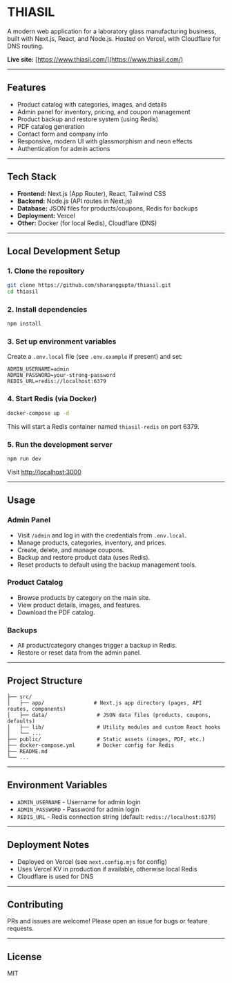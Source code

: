 # THIASIL

A modern web application for a laboratory glass manufacturing business, built with Next.js, React, and Node.js. Hosted on Vercel, with Cloudflare for DNS routing.

**Live site:** [https://www.thiasil.com/](https://www.thiasil.com/)

---

## Features
- Product catalog with categories, images, and details
- Admin panel for inventory, pricing, and coupon management
- Product backup and restore system (using Redis)
- PDF catalog generation
- Contact form and company info
- Responsive, modern UI with glassmorphism and neon effects
- Authentication for admin actions

---

## Tech Stack
- **Frontend:** Next.js (App Router), React, Tailwind CSS
- **Backend:** Node.js (API routes in Next.js)
- **Database:** JSON files for products/coupons, Redis for backups
- **Deployment:** Vercel
- **Other:** Docker (for local Redis), Cloudflare (DNS)

---

## Local Development Setup

### 1. Clone the repository
```sh
git clone https://github.com/sharanggupta/thiasil.git
cd thiasil
```

### 2. Install dependencies
```sh
npm install
```

### 3. Set up environment variables
Create a `.env.local` file (see `.env.example` if present) and set:
```
ADMIN_USERNAME=admin
ADMIN_PASSWORD=your-strong-password
REDIS_URL=redis://localhost:6379
```

### 4. Start Redis (via Docker)
```sh
docker-compose up -d
```
This will start a Redis container named `thiasil-redis` on port 6379.

### 5. Run the development server
```sh
npm run dev
```
Visit [http://localhost:3000](http://localhost:3000)

---

## Usage

### Admin Panel
- Visit `/admin` and log in with the credentials from `.env.local`.
- Manage products, categories, inventory, and prices.
- Create, delete, and manage coupons.
- Backup and restore product data (uses Redis).
- Reset products to default using the backup management tools.

### Product Catalog
- Browse products by category on the main site.
- View product details, images, and features.
- Download the PDF catalog.

### Backups
- All product/category changes trigger a backup in Redis.
- Restore or reset data from the admin panel.

---

## Project Structure

```
├── src/
│   ├── app/                # Next.js app directory (pages, API routes, components)
│   ├── data/                # JSON data files (products, coupons, defaults)
│   ├── lib/                 # Utility modules and custom React hooks
│   └── ...
├── public/                  # Static assets (images, PDF, etc.)
├── docker-compose.yml       # Docker config for Redis
├── README.md
└── ...
```

---

## Environment Variables
- `ADMIN_USERNAME` - Username for admin login
- `ADMIN_PASSWORD` - Password for admin login
- `REDIS_URL` - Redis connection string (default: `redis://localhost:6379`)

---

## Deployment Notes
- Deployed on Vercel (see `next.config.mjs` for config)
- Uses Vercel KV in production if available, otherwise local Redis
- Cloudflare is used for DNS

---

## Contributing
PRs and issues are welcome! Please open an issue for bugs or feature requests.

---

## License
MIT
